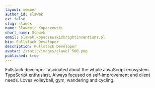 ```yaml
---
layout: member
author_id: slawek
ex: false
slug: slawek
name: Sławomir Kopaczewski
short_name: Sławek
email: slawek.kopaczewski@brightinventions.pl
bio: Fullstack Developer
description: Fullstack Developer
avatar: /static/images/slawel_500.png
published: true
---
```

Fullstack developer fascinated about the whole JavaScript ecosystem. TypeScript enthusiast. Always focused on self-improvement and client needs. Loves volleyball, gym, wandering and cycling.
